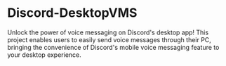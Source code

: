 # Discord-DesktopVMS
Unlock the power of voice messaging on Discord's desktop app! This project enables users to easily send voice messages through their PC, bringing the convenience of Discord's mobile voice messaging feature to your desktop experience.
